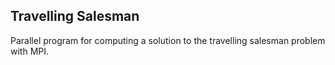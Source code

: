 ## Travelling Salesman
Parallel program for computing a solution to the travelling salesman problem
with MPI.
